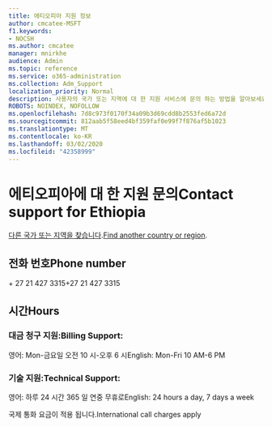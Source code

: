 ```yaml
---
title: 에티오피아 지원 정보
author: cmcatee-MSFT
f1.keywords:
- NOCSH
ms.author: cmcatee
manager: mnirkhe
audience: Admin
ms.topic: reference
ms.service: o365-administration
ms.collection: Adm_Support
localization_priority: Normal
description: 사용자의 국가 또는 지역에 대 한 지원 서비스에 문의 하는 방법을 알아보세요.
ROBOTS: NOINDEX, NOFOLLOW
ms.openlocfilehash: 7d8c973f0170f34a09b3d69cdd8b2553fed6a72d
ms.sourcegitcommit: 812aab5f58eed4bf359faf0e99f7f876af5b1023
ms.translationtype: MT
ms.contentlocale: ko-KR
ms.lasthandoff: 03/02/2020
ms.locfileid: "42358999"
---
```

# <a name="contact-support-for-ethiopia"></a><span data-ttu-id="fd50b-103">에티오피아에 대 한 지원 문의</span><span class="sxs-lookup"><span data-stu-id="fd50b-103">Contact support for Ethiopia</span></span>

<span data-ttu-id="fd50b-104">[다른 국가 또는 지역을 찾습니다](../contact-support-for-business-products.md).</span><span class="sxs-lookup"><span data-stu-id="fd50b-104">[Find another country or region](../contact-support-for-business-products.md).</span></span>

## <a name="phone-number"></a><span data-ttu-id="fd50b-105">전화 번호</span><span class="sxs-lookup"><span data-stu-id="fd50b-105">Phone number</span></span>
<span data-ttu-id="fd50b-106">+ 27 21 427 3315</span><span class="sxs-lookup"><span data-stu-id="fd50b-106">+27 21 427 3315</span></span>

## <a name="hours"></a><span data-ttu-id="fd50b-107">시간</span><span class="sxs-lookup"><span data-stu-id="fd50b-107">Hours</span></span>
### <a name="billing-support"></a><span data-ttu-id="fd50b-108">대금 청구 지원:</span><span class="sxs-lookup"><span data-stu-id="fd50b-108">Billing Support:</span></span>

<span data-ttu-id="fd50b-109">영어: Mon-금요일 오전 10 시-오후 6 시</span><span class="sxs-lookup"><span data-stu-id="fd50b-109">English: Mon-Fri 10 AM-6 PM</span></span>

### <a name="technical-support"></a><span data-ttu-id="fd50b-110">기술 지원:</span><span class="sxs-lookup"><span data-stu-id="fd50b-110">Technical Support:</span></span>

<span data-ttu-id="fd50b-111">영어: 하루 24 시간 365 일 연중 무휴로</span><span class="sxs-lookup"><span data-stu-id="fd50b-111">English: 24 hours a day, 7 days a week</span></span>

<span data-ttu-id="fd50b-112">국제 통화 요금이 적용 됩니다.</span><span class="sxs-lookup"><span data-stu-id="fd50b-112">International call charges apply</span></span>
